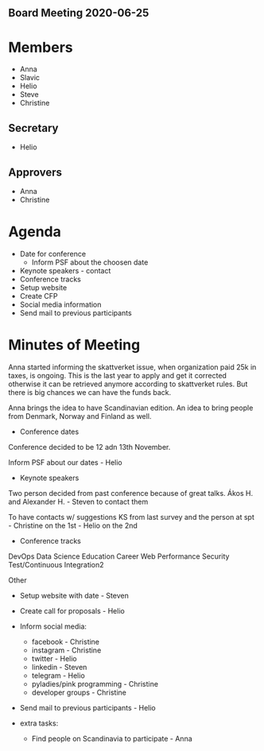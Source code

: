 Board Meeting 2020-06-25
------------------------

# Members
* Anna
* Slavic
* Helio
* Steve
* Christine

## Secretary
* Helio

## Approvers
* Anna
* Christine

# Agenda
* Date for conference
  * Inform PSF about the choosen date
* Keynote speakers - contact
* Conference tracks
* Setup website
* Create CFP
* Social media information
* Send mail to previous participants

# Minutes of Meeting
Anna started informing the skattverket issue, when organization paid 25k in taxes, is ongoing.
This is the last year to apply and get it corrected otherwise it can be retrieved anymore according to skattverket rules.
But there is big chances we can have the funds back.

Anna brings the idea to have Scandinavian edition.  An idea to bring people from Denmark, Norway and Finland as well.

* Conference dates

Conference decided to be 12 adn 13th November.

Inform PSF about our dates - Helio

* Keynote speakers

Two person decided from past conference because of great talks. Ákos H. and Alexander H. - Steven to contact them

To have contacts w/ suggestions KS from last survey and the person at spt - Christine on the 1st - Helio on the 2nd

* Conference tracks

DevOps
Data Science
Education
Career
Web
Performance
Security
Test/Continuous Integration2

Other

* Setup website with date - Steven

* Create call for proposals - Helio

* Inform social media:
  * facebook - Christine
  * instagram - Christine
  * twitter - Helio
  * linkedin - Steven
  * telegram - Helio
  * pyladies/pink programming - Christine
  * developer groups - Christine
  
* Send mail to previous participants - Helio

* extra tasks:
  * Find people on Scandinavia to participate - Anna
